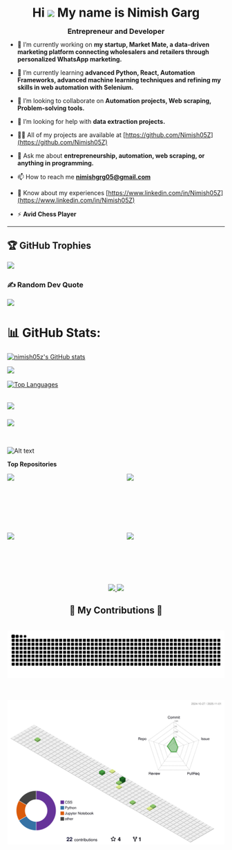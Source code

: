 <div align="center">
    <h1>Hi <img src="https://user-images.githubusercontent.com/18350557/176309783-0785949b-9127-417c-8b55-ab5a4333674e.gif" width="40" /> My name is Nimish Garg</h1>
    <h3 style="margin: 0; line-height: 0.9;">Entrepreneur and Developer</h3>
</div>
<!-- <h2 style="margin: 0;">Crafting smart solutions for modern challenges</h2> -->
<!-- Crafting smart solutions for modern challenges -->

-   🔭 I’m currently working on **my startup, Market Mate, a data-driven marketing platform connecting wholesalers and retailers through personalized WhatsApp marketing.**

-   🌱 I’m currently learning **advanced Python, React, Automation Frameworks, advanced machine learning techniques and refining my skills in web automation with Selenium.**

-   👯 I’m looking to collaborate on **Automation projects, Web scraping, Problem-solving tools.**

-   🤝 I’m looking for help with **data extraction projects.**

-   👨‍💻 All of my projects are available at [https://github.com/Nimish05Z](https://github.com/Nimish05Z)

-   💬 Ask me about **entrepreneurship, automation, web scraping, or anything in programming.**

-   📫 How to reach me **nimishgrg05@gmail.com**

-   📄 Know about my experiences [https://www.linkedin.com/in/Nimish05Z](https://www.linkedin.com/in/Nimish05Z)

-   ⚡ **Avid Chess Player**

<hr>

## 🏆 GitHub Trophies

![](https://github-profile-trophy.vercel.app/?username=nimish05z&theme=radical&no-frame=true&no-bg=false&margin-w=4)

### ✍️ Random Dev Quote

![](https://quotes-github-readme.vercel.app/api?type=horizontal&theme=radical)

# 📊 GitHub Stats:

<a href="http://www.github.com/nimish05z"><img src="https://github-readme-stats.vercel.app/api?username=nimish05z&show_icons=true&hide_border=false&include_all_commits=true&count_private=true&title_color=82aaff&text_color=27e8a7&icon_color=0891b2&bg_color=242938&" alt="nimish05z's GitHub stats" /></a>

<a href="http://www.github.com/nimish05z"><img src="https://github-readme-streak-stats.herokuapp.com/?user=nimish05z&stroke=82aaff&background=242938&ring=14b8a6&fire=e34c26&currStreakNum=e34c26&currStreakLabel=14b8a6&sideNums=82aaff&sideLabels=82aaff&dates=82aaff&hide_border=false" /></a>

<a href="https://www.github.com/nimish05z"><img src="https://github-readme-stats.vercel.app/api/top-langs/?username=nimish05z&langs_count=10&hide_border=false&include_all_commits=true&count_private=true&layout=compact&title_color=82aaff&text_color=26d79d&icon_color=0891b2&bg_color=242938" alt="Top Languages" /></a>

## ![](https://github-contributor-stats.vercel.app/api?username=nimish05z&limit=5&theme=blueberry&combine_all_yearly_contributions=true)

[![](https://visitcount.itsvg.in/api?id=nimish05z&icon=0&color=0)](https://visitcount.itsvg.in)

<a href="http://www.github.com/nimish05z"><img src="https://github-readme-activity-graph.cyclic.app/graph?username=nimish05z&bg_color=171717&color=14b8a6&line=0891b2&point=14b8a6&area_color=171717&area=true&hide_border=true&custom_title=GitHub%20Commits%20Graph" alt="" /></a>

<!-- Authenticated as 316nmnmeircolzxqtlwtkatkfrvi -->

<!-- For custom width : &width={width} (300 ≤ {width} ≤ 1000) -->
<!-- For custom count : &count={count} (1 ≤ {count} ≤ 10) -->
<!-- For unique tracks : &unique={true|1|on|yes} (default is false) -->

![Alt text](https://spotify-recently-played-readme.vercel.app/api?user=316nmnmeircolzxqtlwtkatkfrvi&count=10&unique=true&width=1000)

<b>Top Repositories</b>

<div width="100%" align="center"><a href="https://github.com/nimish05z/YouTube-Playlist-Downloader" align="left"><img align="left" width="45%" src="https://github-readme-stats.vercel.app/api/pin/?username=nimish05z&repo=YouTube-Playlist-Downloader&title_color=84cc16&text_color=14b8a6&icon_color=0891b2&bg_color=171717&hide_border=true&locale=en" /></a><a href="https://github.com/nimish05z/Code-Zoey-Blog-Flask-Python" align="right"><img align="right" width="45%" src="https://github-readme-stats.vercel.app/api/pin/?username=nimish05z&repo=Code-Zoey-Blog-Flask-Python&title_color=84cc16&text_color=14b8a6&icon_color=0891b2&bg_color=171717&hide_border=true&locale=en" /></a></div><br /><br /><br /><br /><br /><br /><br />

<br />

<div width="100%" align="center"><a href="https://github.com/nimish05z/Shape-Generator" align="left"><img align="left" width="45%" src="https://github-readme-stats.vercel.app/api/pin/?username=nimish05z&repo=Shape-Generator&title_color=84cc16&text_color=14b8a6&icon_color=0891b2&bg_color=171717&hide_border=true&locale=en" /></a><a href="https://github.com/nimish05z/Earth-Data" align="right"><img align="right" width="45%" src="https://github-readme-stats.vercel.app/api/pin/?username=nimish05z&repo=Earth-Data&title_color=84cc16&text_color=14b8a6&icon_color=0891b2&bg_color=171717&hide_border=true&locale=en" /></a></div>

<br />
<br />
<br />
<br />
<br />
<br />
<br />

<div align="center">
    <a href="https://www.buymeacoffee.com/nimish05z">
        <img src="https://cdn.buymeacoffee.com/buttons/v2/default-yellow.png" width="150" />
    </a>
    <a href="https://www.ko-fi.com/nimish05z">
        <img src="https://storage.ko-fi.com/cdn/kofi2.png?v=3" width="150" />
    </a>
</div>

<div align="center">
  <h2>🐍 My Contributions 🐍</h2>
  <br>
  <img alt="snake eating my contributions" src="https://raw.githubusercontent.com/Nimish05Z/Nimish05Z/output/github-contribution-grid-snake.svg" />
  <br/><br/><br/>
</div>

![](./profile-3d-contrib/profile-green-animate.svg)
